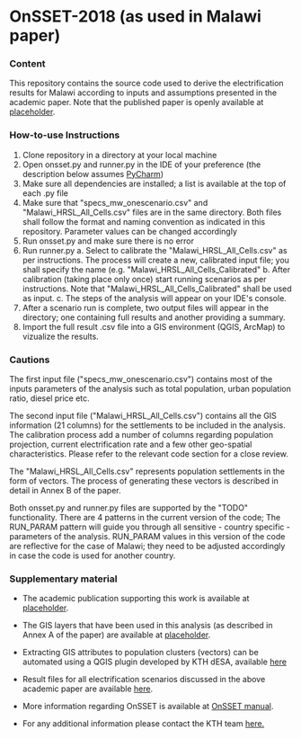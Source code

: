 # OnSSET-2018 (as used in Malawi paper)

### Content

This repository contains the source code used to derive the electrification results for Malawi according to inputs and assumptions presented in the academic paper.
Note that the published paper is openly available at [placeholder]().

### How-to-use Instructions 

1. Clone repository in a directory at your local machine
2. Open onsset.py and runner.py in the IDE of your preference (the description below assumes [PyCharm](https://www.jetbrains.com/pycharm/download/#section=windows))
3. Make sure all dependencies are installed; a list is available at the top of each .py file
4. Make sure that "specs_mw_onescenario.csv" and "Malawi_HRSL_All_Cells.csv" files are in the same directory. Both files shall follow the format and naming convention as indicated in this repository. Parameter values can be changed accordingly
4. Run onsset.py and make sure there is no error
5. Run runner.py
  a. Select to calibrate the "Malawi_HRSL_All_Cells.csv" as per instructions. The process will create a new, calibrated input file; you shall specify the name (e.g. "Malawi_HRSL_All_Cells_Calibrated"
  b. After calibration (taking place only once) start running scenarios as per instructions. Note that "Malawi_HRSL_All_Cells_Calibrated" shall be used as input.
  c. The steps of the analysis will appear on your IDE's console.
5. After a scenario run is complete, two output files will appear in the directory; one containing full results and another providing a summary.
6. Import the full result .csv file into a GIS environment (QGIS, ArcMap) to vizualize the results.

### Cautions

The first input file ("specs_mw_onescenario.csv") contains most of the inputs parameters of the analysis such as total population, urban population ratio, diesel price etc.

The second input file ("Malawi_HRSL_All_Cells.csv") contains all the GIS information (21 columns) for the settlements to be included in the analysis. The calibration process add a number of columns regarding population projection, current electrification rate and a few other geo-spatial characteristics. Please refer to the relevant code section for a close review.

The "Malawi_HRSL_All_Cells.csv" represents population settlements in the form of vectors. The process of generating these vectors is described in detail in Annex B of the paper. 

Both onsset.py and runner.py files are supported by the "TODO" functionality. There are 4 patterns in the current version of the code; The RUN_PARAM pattern will guide you through all sensitive - country specific - parameters of the analysis. RUN_PARAM values in this version of the code are reflective for the case of Malawi; they need to be adjusted accordingly in case the code is used for another country.

### Supplementary material

- The academic publication supporting this work is available at [placeholder]().
- The GIS layers that have been used in this analysis (as described in Annex A of the paper) are available at [placeholder]().
- Extracting GIS attributes to population clusters (vectors) can be automated using a QGIS plugin developed by KTH dESA, available [here](https://github.com/KTH-dESA/Cluster-based_extraction_OnSSET)
- Result files for all electrification scenarios discussed in the above academic paper are available [here]().
- More information regarding OnSSET is available at [OnSSET manual](https://onsset-manual.readthedocs.io/en/latest/).

- For any additional information please contact the KTH team [here.](http://www.onsset.org/contact--forum.html)

